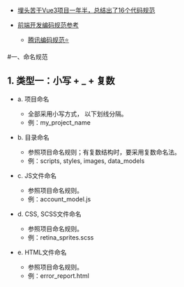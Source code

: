 * [埋头苦干Vue3项目一年半，总结出了16个代码规范](https://mp.weixin.qq.com/s/ddoQQWH7DIQ4Et5pHZe6Iw)

* [前端开发编码规范参考](https://github.com/ocxers/frontend-guide?tab=readme-ov-file)
    * [腾讯编码规范⭐️](http://alloyteam.github.io/CodeGuide/)





#一、命名规范

## 1. 类型一：小写 + _ + 复数

* a. 项目命名
    * 全部采用小写方式， 以下划线分隔。
    * 例：my_project_name

* b. 目录命名
    * 参照项目命名规则；有复数结构时，要采用复数命名法。
    * 例：scripts, styles, images, data_models

* c. JS文件命名
    * 参照项目命名规则。
    * 例：account_model.js

* d. CSS, SCSS文件命名
    * 参照项目命名规则。
    * 例：retina_sprites.scss

* e. HTML文件命名
    * 参照项目命名规则。
    * 例：error_report.html



































